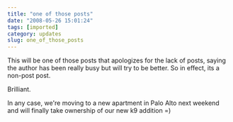 ```yaml
---
title: "one of those posts"
date: "2008-05-26 15:01:24"
tags: [imported]
category: updates
slug: one_of_those_posts
---
```


This will be one of those posts that apologizes for the lack of posts, saying
the author has been really busy but will try to be better. So in effect, its a
non-post post.

Brilliant.

In any case, we're moving to a new apartment in Palo Alto next weekend and will
finally take ownership of our new k9 addition =)
